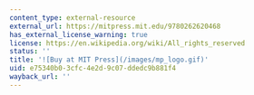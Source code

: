 ```yaml
---
content_type: external-resource
external_url: https://mitpress.mit.edu/9780262620468
has_external_license_warning: true
license: https://en.wikipedia.org/wiki/All_rights_reserved
status: ''
title: '![Buy at MIT Press](/images/mp_logo.gif)'
uid: e75340b0-3cfc-4e2d-9c07-ddedc9b881f4
wayback_url: ''
---
```

